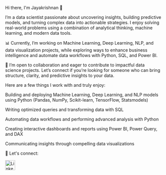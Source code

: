 Hi there, I'm Jayakrishnan 👋

I’m a data scientist passionate about uncovering insights, building predictive models, and turning complex data into actionable strategies. I enjoy solving real-world problems using a combination of analytical thinking, machine learning, and modern data tools.

📊 Currently, I’m working on Machine Learning, Deep Learning, NLP, and data visualization projects, while exploring ways to enhance business intelligence and automate data workflows with Python, SQL, and Power BI.

🤝 I’m open to collaboration and eager to contribute to impactful data science projects. Let’s connect if you’re looking for someone who can bring structure, clarity, and predictive insights to your data.

Here are a few things I work with and truly enjoy:

Building and deploying Machine Learning, Deep Learning, and NLP models using Python (Pandas, NumPy, Scikit-learn, TensorFlow, Statsmodels)

Writing optimized queries and transforming data with SQL

Automating data workflows and performing advanced analysis with Python

Creating interactive dashboards and reports using Power BI, Power Query, and DAX

Communicating insights through compelling data visualizations

🔗 Let's connect:

<p align="left"> <a href="https://www.linkedin.com/in/jayakrishnan-marath/" target="_blank" rel="noopener noreferrer"> <img src="https://content.linkedin.com/content/dam/me/business/en-us/amp/brand-site/v2/bg/LI-Bug.svg.original.svg" alt="LinkedIn" width="32" height="32"> </a> </p>

